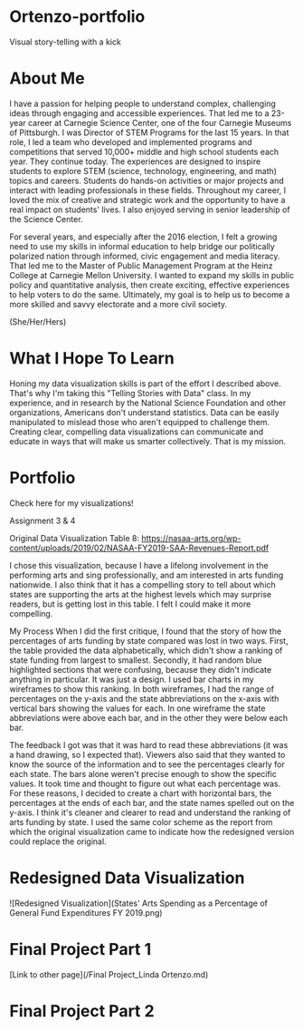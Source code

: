 # Ortenzo-portfolio
Visual story-telling with a kick

# About Me
I have a passion for helping people to understand complex, challenging ideas through engaging and accessible experiences. That led me to a 23-year career at Carnegie Science Center, one of the four Carnegie Museums of Pittsburgh. I was Director of STEM Programs for the last 15 years. In that role, I led a team who developed and implemented programs and competitions that served 10,000+ middle and high school students each year. They continue today. The experiences are designed to inspire students to explore STEM (science, technology, engineering, and math) topics and careers. Students do hands-on activities or major projects and interact with leading professionals in these fields. Throughout my career, I loved the mix of creative and strategic work and the opportunity to have a real impact on students' lives. I also enjoyed serving in senior leadership of the Science Center. 

For several years, and especially after the 2016 election, I felt a growing need to use my skills in informal education to help bridge our politically polarized nation through informed, civic engagement and media literacy. That led me to the Master of Public Management Program at the Heinz College at Carnegie Mellon University. I wanted to expand my skills in public policy and quantitative analysis, then create exciting, effective experiences to help voters to do the same. Ultimately, my goal is to help us to become a more skilled and savvy electorate and a more civil society. 

(She/Her/Hers)

# What I Hope To Learn 
Honing my data visualization skills is part of the effort I described above. That's why I'm taking this "Telling Stories with Data" class. In my experience, and in research by the National Science Foundation and other organizations, Americans don't understand statistics. Data can be easily manipulated to mislead those who aren't equipped to challenge them. Creating clear, compelling data visualizations can communicate and educate in ways that will make us smarter collectively. That is my mission.    


# Portfolio
Check here for my visualizations! 

Assignment 3 & 4

Original Data Visualization 
Table 8: https://nasaa-arts.org/wp-content/uploads/2019/02/NASAA-FY2019-SAA-Revenues-Report.pdf

I chose this visualization, because I have a lifelong involvement in the performing arts and sing professionally, and am interested in arts funding nationwide. I also think that it has a compelling story to tell about which states are supporting the arts at the highest levels which may surprise readers, but is getting lost in this table. I felt I could make it more compelling. 

My Process
When I did the first critique, I found that the story of how the percentages of arts funding by state compared was lost in two ways. First, the table provided the data alphabetically, which didn't show a ranking of state funding from largest to smallest. Secondly, it had random blue highlighted sections that were confusing, because they didn't indicate anything in particular. It was just a design. I used bar charts in my wireframes to show this ranking. In both wireframes, I had the range of percentages on the y-axis and the state abbreviations on the x-axis with vertical bars showing the values for each. In one wireframe the state abbreviations were above each bar, and in the other they were below each bar. 

The feedback I got was that it was hard to read these abbreviations (it was a hand drawing, so I expected that). Viewers also said that they wanted to know the source of the information and to see the percentages clearly for each state. The bars alone weren't precise enough to show the specific values. It took time and thought to figure out what each percentage was. For these reasons, I decided to create a chart with horizontal bars, the percentages at the ends of each bar, and the state names spelled out on the y-axis. I think it's cleaner and clearer to read and understand the ranking of arts funding by state. I used the same color scheme as the report from which the original visualization came to indicate how the redesigned version could replace the original.  


# Redesigned Data Visualization 

![Redesigned Visualization](States' Arts Spending as a Percentage of General Fund Expenditures FY 2019.png)

# Final Project Part 1

[Link to other page](/Final Project_Linda Ortenzo.md)

# Final Project Part 2






